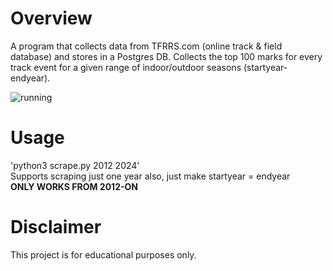# Overview
A program that collects data from TFRRS.com (online track & field database) and stores in a Postgres DB. Collects the top 100 marks for every track event for a given range of indoor/outdoor seasons (startyear-endyear).


![running](https://github.com/jacknormand/TFRRS-TopQualifer/assets/21299000/c6669730-820b-4fa6-a97e-84a5be6e6790)



# Usage
'python3 scrape.py 2012 2024' <br>
Supports scraping just one year also, just make startyear = endyear <br>
**ONLY WORKS FROM 2012-ON**<br>




# Disclaimer
This project is for educational purposes only.
